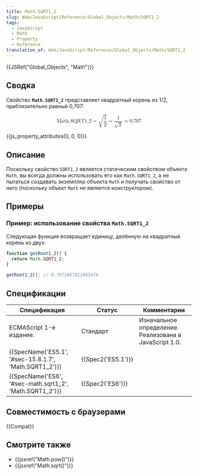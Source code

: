 ```yaml
---
title: Math.SQRT1_2
slug: Web/JavaScript/Reference/Global_Objects/Math/SQRT1_2
tags:
  - JavaScript
  - Math
  - Property
  - Reference
translation_of: Web/JavaScript/Reference/Global_Objects/Math/SQRT1_2
---
```


{{JSRef("Global_Objects", "Math")}}

## Сводка

Свойство **`Math.SQRT1_2`** представляет квадратный корень из 1/2, приблизительно равный 0,707:

<math display="block"><semantics><mrow><mstyle mathvariant="monospace"><mi>Math.SQRT1_2</mi></mstyle><mo>=</mo><msqrt><mfrac><mn>1</mn><mn>2</mn></mfrac></msqrt><mo>=</mo><mfrac><mn>1</mn><msqrt><mn>2</mn></msqrt></mfrac><mo>≈</mo><mn>0,707</mn></mrow><annotation encoding="TeX">\mathtt{\mi{Math.SQRT1_2}} = \sqrt{\frac{1}{2}} = \frac{1}{\sqrt{2}} \approx 0,707</annotation></semantics></math>

{{js_property_attributes(0, 0, 0)}}

## Описание

Поскольку свойство `SQRT1_2` является статическим свойством объекта `Math`, вы всегда должны использовать его как `Math.SQRT1_2`, а не пытаться создавать экземпляр объекта `Math` и получать свойство от него (поскольку объект `Math` не является конструктором).

## Примеры

### Пример: использование свойства `Math.SQRT1_2`

Следующая функция возвращает единицу, делённую на квадратный корень из двух:

```js
function getRoot1_2() {
  return Math.SQRT1_2;
}

getRoot1_2(); // 0.7071067811865476
```

## Спецификации

| Спецификация                                             | Статус             | Комментарии                                            |
| -------------------------------------------------------- | ------------------ | ------------------------------------------------------ |
| ECMAScript 1-е издание.                                  | Стандарт           | Изначальное определение. Реализована в JavaScript 1.0. |
| {{SpecName('ES5.1', '#sec-15.8.1.7', 'Math.SQRT1_2')}}   | {{Spec2('ES5.1')}} |                                                        |
| {{SpecName('ES6', '#sec-math.sqrt1_2', 'Math.SQRT1_2')}} | {{Spec2('ES6')}}   |                                                        |

## Совместимость с браузерами

{{Compat}}

## Смотрите также

- {{jsxref("Math.pow()")}}
- {{jsxref("Math.sqrt()")}}
